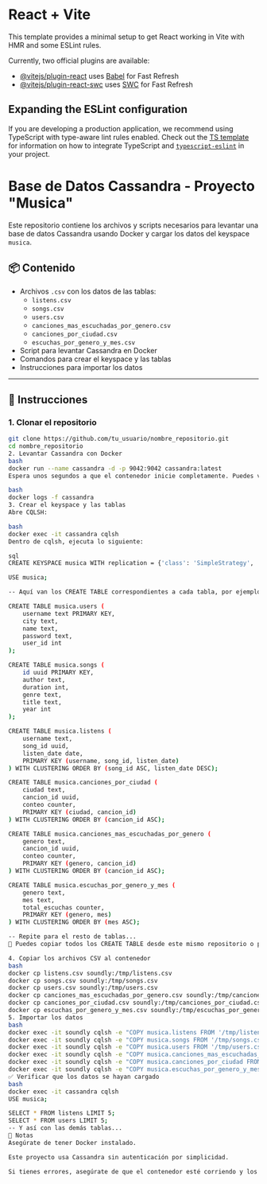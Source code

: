 # React + Vite

This template provides a minimal setup to get React working in Vite with HMR and some ESLint rules.

Currently, two official plugins are available:

- [@vitejs/plugin-react](https://github.com/vitejs/vite-plugin-react/blob/main/packages/plugin-react) uses [Babel](https://babeljs.io/) for Fast Refresh
- [@vitejs/plugin-react-swc](https://github.com/vitejs/vite-plugin-react/blob/main/packages/plugin-react-swc) uses [SWC](https://swc.rs/) for Fast Refresh

## Expanding the ESLint configuration

If you are developing a production application, we recommend using TypeScript with type-aware lint rules enabled. Check out the [TS template](https://github.com/vitejs/vite/tree/main/packages/create-vite/template-react-ts) for information on how to integrate TypeScript and [`typescript-eslint`](https://typescript-eslint.io) in your project.

# Base de Datos Cassandra - Proyecto "Musica"

Este repositorio contiene los archivos y scripts necesarios para levantar una base de datos Cassandra usando Docker y cargar los datos del keyspace `musica`.

## 📦 Contenido

- Archivos `.csv` con los datos de las tablas:
  - `listens.csv`
  - `songs.csv`
  - `users.csv`
  - `canciones_mas_escuchadas_por_genero.csv`
  - `canciones_por_ciudad.csv`
  - `escuchas_por_genero_y_mes.csv`
- Script para levantar Cassandra en Docker
- Comandos para crear el keyspace y las tablas
- Instrucciones para importar los datos

---

## 🚀 Instrucciones

### 1. Clonar el repositorio

```bash
git clone https://github.com/tu_usuario/nombre_repositorio.git
cd nombre_repositorio
2. Levantar Cassandra con Docker
bash
docker run --name cassandra -d -p 9042:9042 cassandra:latest
Espera unos segundos a que el contenedor inicie completamente. Puedes verificar con:

bash
docker logs -f cassandra
3. Crear el keyspace y las tablas
Abre CQLSH:

bash
docker exec -it cassandra cqlsh
Dentro de cqlsh, ejecuta lo siguiente:

sql
CREATE KEYSPACE musica WITH replication = {'class': 'SimpleStrategy', 'replication_factor': 1};

USE musica;

-- Aquí van los CREATE TABLE correspondientes a cada tabla, por ejemplo:

CREATE TABLE musica.users (
    username text PRIMARY KEY,
    city text,
    name text,
    password text,
    user_id int
);

CREATE TABLE musica.songs (
    id uuid PRIMARY KEY,
    author text,
    duration int,
    genre text,
    title text,
    year int
);

CREATE TABLE musica.listens (
    username text,
    song_id uuid,
    listen_date date,
    PRIMARY KEY (username, song_id, listen_date)
) WITH CLUSTERING ORDER BY (song_id ASC, listen_date DESC);

CREATE TABLE musica.canciones_por_ciudad (
    ciudad text,
    cancion_id uuid,
    conteo counter,
    PRIMARY KEY (ciudad, cancion_id)
) WITH CLUSTERING ORDER BY (cancion_id ASC);

CREATE TABLE musica.canciones_mas_escuchadas_por_genero (
    genero text,
    cancion_id uuid,
    conteo counter,
    PRIMARY KEY (genero, cancion_id)
) WITH CLUSTERING ORDER BY (cancion_id ASC);

CREATE TABLE musica.escuchas_por_genero_y_mes (
    genero text,
    mes text,
    total_escuchas counter,
    PRIMARY KEY (genero, mes)
) WITH CLUSTERING ORDER BY (mes ASC);

-- Repite para el resto de tablas...
📌 Puedes copiar todos los CREATE TABLE desde este mismo repositorio o pedirlos en un script separado.

4. Copiar los archivos CSV al contenedor
bash
docker cp listens.csv soundly:/tmp/listens.csv
docker cp songs.csv soundly:/tmp/songs.csv
docker cp users.csv soundly:/tmp/users.csv
docker cp canciones_mas_escuchadas_por_genero.csv soundly:/tmp/canciones_mas_escuchadas_por_genero.csv
docker cp canciones_por_ciudad.csv soundly:/tmp/canciones_por_ciudad.csv
docker cp escuchas_por_genero_y_mes.csv soundly:/tmp/escuchas_por_genero_y_mes.csv
5. Importar los datos
bash
docker exec -it soundly cqlsh -e "COPY musica.listens FROM '/tmp/listens.csv' WITH HEADER = TRUE;"
docker exec -it soundly cqlsh -e "COPY musica.songs FROM '/tmp/songs.csv' WITH HEADER = TRUE;"
docker exec -it soundly cqlsh -e "COPY musica.users FROM '/tmp/users.csv' WITH HEADER = TRUE;"
docker exec -it soundly cqlsh -e "COPY musica.canciones_mas_escuchadas_por_genero FROM '/tmp/canciones_mas_escuchadas_por_genero.csv' WITH HEADER = TRUE;"
docker exec -it soundly cqlsh -e "COPY musica.canciones_por_ciudad FROM '/tmp/canciones_por_ciudad.csv' WITH HEADER = TRUE;"
docker exec -it soundly cqlsh -e "COPY musica.escuchas_por_genero_y_mes FROM '/tmp/escuchas_por_genero_y_mes.csv' WITH HEADER = TRUE;"
✅ Verificar que los datos se hayan cargado
bash
docker exec -it cassandra cqlsh
USE musica;

SELECT * FROM listens LIMIT 5;
SELECT * FROM users LIMIT 5;
-- Y así con las demás tablas...
🧠 Notas
Asegúrate de tener Docker instalado.

Este proyecto usa Cassandra sin autenticación por simplicidad.

Si tienes errores, asegúrate de que el contenedor esté corriendo y los nombres de archivo coincidan exactamente.
